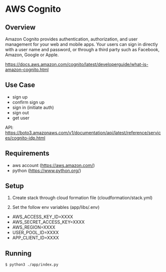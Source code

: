 # AWS Cognito

## Overview

Amazon Cognito provides authentication, authorization, and user management for your web and mobile apps. Your users can sign in directly with a user name and password, or through a third party such as Facebook, Amazon, Google or Apple.

https://docs.aws.amazon.com/cognito/latest/developerguide/what-is-amazon-cognito.html

## Use Case
- sign up
- confirm sign up
- sign in (initiate auth)
- sign out
- get user

API: https://boto3.amazonaws.com/v1/documentation/api/latest/reference/services/cognito-idp.html

## Requirements
- aws account (https://aws.amazon.com/)
- python (https://www.python.org/)

## Setup
1. Create stack through cloud formation file (cloudformation/stack.yml)

2. Set the follow env variables (app/libs/.env) 
- AWS_ACCESS_KEY_ID=XXXX
- AWS_SECRET_ACCESS_KEY=XXXX
- AWS_REGION=XXXX
- USER_POOL_ID=XXXX
- APP_CLIENT_ID=XXXX

## Running

`$ python3 ./app/index.py`